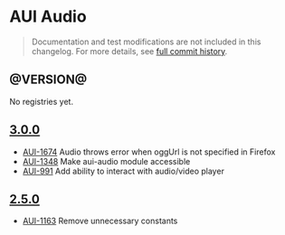 # AUI Audio

> Documentation and test modifications are not included in this changelog. For more details, see [full commit history](https://github.com/liferay/alloy-ui/commits/master/src/aui-audio).

## @VERSION@

No registries yet.

## [3.0.0](https://github.com/liferay/alloy-ui/releases/tag/3.0.0)

* [AUI-1674](https://issues.liferay.com/browse/AUI-1674) Audio throws error when oggUrl is not specified in Firefox
* [AUI-1348](https://issues.liferay.com/browse/AUI-1348) Make aui-audio module accessible
* [AUI-991](https://issues.liferay.com/browse/AUI-991) Add ability to interact with audio/video player

## [2.5.0](https://github.com/liferay/alloy-ui/releases/tag/2.5.0)

* [AUI-1163](https://issues.liferay.com/browse/AUI-1163) Remove unnecessary constants